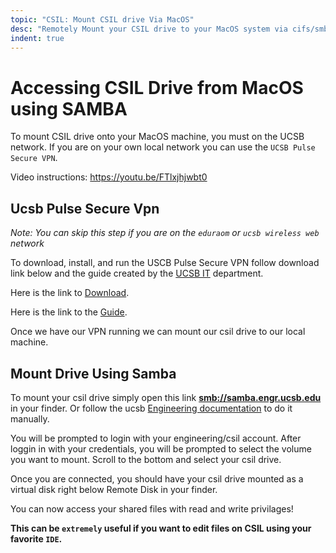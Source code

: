 ```yaml
---
topic: "CSIL: Mount CSIL drive Via MacOS"
desc: "Remotely Mount your CSIL drive to your MacOS system via cifs/smb using SAMBA"
indent: true
---
```


# Accessing CSIL Drive from MacOS using SAMBA

To mount CSIL drive onto your MacOS machine, you must on the UCSB network. If you are on your own local network you can use the `UCSB Pulse Secure VPN`. 

Video instructions: <https://youtu.be/FTlxjhjwbt0>


## Ucsb Pulse Secure Vpn
*Note: You can skip this step if you are on the `eduraom` or `ucsb wireless web` network*

To download, install, and run the USCB Pulse Secure VPN  follow download link below and the guide created by the [UCSB IT](https://www.it.ucsb.edu/) department.  

Here is the link to [Download](https://ucsb.app.box.com/v/vpn-mac). 

Here is the link to the [Guide](https://www.it.ucsb.edu/pulse-secure-vpn-client-mac-os). 

Once we have our VPN running we can mount our csil drive to our local machine.


## Mount Drive Using Samba

To mount your csil drive simply open this link **[smb://samba.engr.ucsb.edu](smb://samba.engr.ucsb.edu)** in your finder. 
Or follow the ucsb [Engineering documentation](https://doc.engr.ucsb.edu/pages/viewpage.action?pageId=3342386) to do it manually. 

You will be prompted to login with your engineering/csil account. 
After loggin in with your credentials, you will be prompted to select the volume you want to mount. Scroll to the bottom and select your csil drive.

Once you are connected, you should have your csil drive mounted as a virtual disk right below Remote Disk in your finder. 

You can now access your shared files with read and write privilages!

**This can be `extremely` useful if you want to edit files on CSIL using your favorite `IDE`.**

